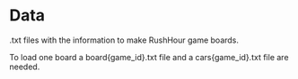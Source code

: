 # Data

.txt files with the information to make RushHour game boards.

To load one board a board{game_id}.txt file and a cars{game_id}.txt file are needed. 
